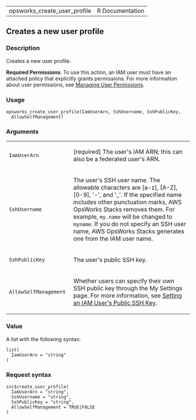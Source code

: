 <table style="width: 100%;">
<tbody>
<tr class="odd">
<td>opsworks_create_user_profile</td>
<td style="text-align: right;">R Documentation</td>
</tr>
</tbody>
</table>

## Creates a new user profile

### Description

Creates a new user profile.

**Required Permissions**: To use this action, an IAM user must have an
attached policy that explicitly grants permissions. For more information
about user permissions, see [Managing User
Permissions](https://docs.aws.amazon.com/opsworks/latest/userguide/opsworks-security-users.html).

### Usage

    opsworks_create_user_profile(IamUserArn, SshUsername, SshPublicKey,
      AllowSelfManagement)

### Arguments

<table>
<colgroup>
<col style="width: 35%" />
<col style="width: 65%" />
</colgroup>
<tbody>
<tr class="odd">
<td><code
id="opsworks_create_user_profile_:_IamUserArn">IamUserArn</code></td>
<td><p>[required] The user's IAM ARN; this can also be a federated
user's ARN.</p></td>
</tr>
<tr class="even">
<td><code
id="opsworks_create_user_profile_:_SshUsername">SshUsername</code></td>
<td><p>The user's SSH user name. The allowable characters are [a-z],
[A-Z], [0-9], '-', and '_'. If the specified name includes other
punctuation marks, AWS OpsWorks Stacks removes them. For example,
<code>my.name</code> will be changed to <code>myname</code>. If you do
not specify an SSH user name, AWS OpsWorks Stacks generates one from the
IAM user name.</p></td>
</tr>
<tr class="odd">
<td><code
id="opsworks_create_user_profile_:_SshPublicKey">SshPublicKey</code></td>
<td><p>The user's public SSH key.</p></td>
</tr>
<tr class="even">
<td><code
id="opsworks_create_user_profile_:_AllowSelfManagement">AllowSelfManagement</code></td>
<td><p>Whether users can specify their own SSH public key through the My
Settings page. For more information, see <a
href="https://docs.aws.amazon.com/opsworks/latest/userguide/security-settingsshkey.html">Setting
an IAM User's Public SSH Key</a>.</p></td>
</tr>
</tbody>
</table>

### Value

A list with the following syntax:

    list(
      IamUserArn = "string"
    )

### Request syntax

    svc$create_user_profile(
      IamUserArn = "string",
      SshUsername = "string",
      SshPublicKey = "string",
      AllowSelfManagement = TRUE|FALSE
    )
